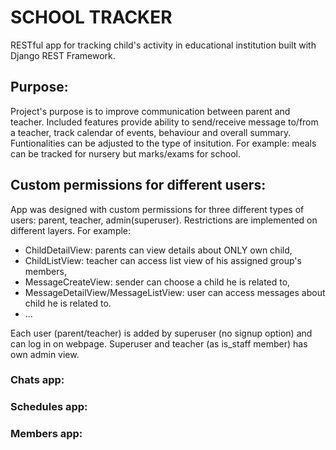 # SCHOOL TRACKER
RESTful app for tracking child's activity in educational institution built with Django REST Framework.


## Purpose:
Project's purpose is to improve communication between parent and teacher. Included features provide ability to send/receive message to/from a teacher, track calendar of events, behaviour and overall summary. Funtionalities can be adjusted to the type of insitution. For example: meals can be tracked for nursery but marks/exams for school.

## Custom permissions for different users:
App was designed with custom permissions for three different types of users: parent, teacher, admin(superuser). Restrictions are implemented on different layers. For example:
- ChildDetailView: parents can view details about ONLY own child,
- ChildListView: teacher can access list view of his assigned group's members,
- MessageCreateView: sender can choose a child he is related to,
- MessageDetailView/MessageListView: user can access messages about child he is related to.
- ...

Each user (parent/teacher) is added by superuser (no signup option) and can log in on webpage. Superuser and teacher (as is_staff member) has own admin view. 

### Chats app:

### Schedules app:

### Members app: 

